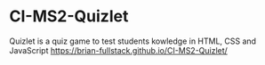 # CI-MS2-Quizlet
Quizlet is a quiz game to test students kowledge in HTML, CSS and JavaScript
https://brian-fullstack.github.io/CI-MS2-Quizlet/